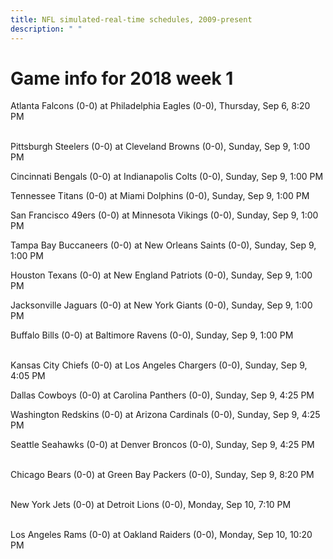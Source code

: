 ```yaml
---
title: NFL simulated-real-time schedules, 2009-present
description: " "
---
```


# Game info for 2018 week 1

Atlanta Falcons (0-0) at Philadelphia Eagles (0-0), Thursday, Sep 6, 8:20 PM

<br/>Pittsburgh Steelers (0-0) at Cleveland Browns (0-0), Sunday, Sep 9, 1:00 PM

Cincinnati Bengals (0-0) at Indianapolis Colts (0-0), Sunday, Sep 9, 1:00 PM

Tennessee Titans (0-0) at Miami Dolphins (0-0), Sunday, Sep 9, 1:00 PM

San Francisco 49ers (0-0) at Minnesota Vikings (0-0), Sunday, Sep 9, 1:00 PM

Tampa Bay Buccaneers (0-0) at New Orleans Saints (0-0), Sunday, Sep 9, 1:00 PM

Houston Texans (0-0) at New England Patriots (0-0), Sunday, Sep 9, 1:00 PM

Jacksonville Jaguars (0-0) at New York Giants (0-0), Sunday, Sep 9, 1:00 PM

Buffalo Bills (0-0) at Baltimore Ravens (0-0), Sunday, Sep 9, 1:00 PM

<br/>Kansas City Chiefs (0-0) at Los Angeles Chargers (0-0), Sunday, Sep 9, 4:05 PM

Dallas Cowboys (0-0) at Carolina Panthers (0-0), Sunday, Sep 9, 4:25 PM

Washington Redskins (0-0) at Arizona Cardinals (0-0), Sunday, Sep 9, 4:25 PM

Seattle Seahawks (0-0) at Denver Broncos (0-0), Sunday, Sep 9, 4:25 PM

<br/>Chicago Bears (0-0) at Green Bay Packers (0-0), Sunday, Sep 9, 8:20 PM

<br/>New York Jets (0-0) at Detroit Lions (0-0), Monday, Sep 10, 7:10 PM

<br/>Los Angeles Rams (0-0) at Oakland Raiders (0-0), Monday, Sep 10, 10:20 PM

